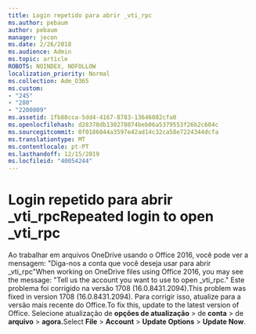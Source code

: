 ```yaml
---
title: Login repetido para abrir _vti_rpc
ms.author: pebaum
author: pebaum
manager: jecon
ms.date: 2/26/2018
ms.audience: Admin
ms.topic: article
ROBOTS: NOINDEX, NOFOLLOW
localization_priority: Normal
ms.collection: Adm_O365
ms.custom:
- "245"
- "280"
- "2200009"
ms.assetid: 1fb88cca-5dd4-4167-8783-13646082cfa0
ms.openlocfilehash: d28370db130278074beb06a5379553f26b2c684c
ms.sourcegitcommit: 0f0186044a3597e42ad14c32ca58e7224344dcfa
ms.translationtype: MT
ms.contentlocale: pt-PT
ms.lasthandoff: 12/15/2019
ms.locfileid: "40054244"
---
```

# <a name="repeated-login-to-open-_vti_rpc"></a><span data-ttu-id="4e9aa-102">Login repetido para abrir _vti_rpc</span><span class="sxs-lookup"><span data-stu-id="4e9aa-102">Repeated login to open _vti_rpc</span></span>

<span data-ttu-id="4e9aa-103">Ao trabalhar em arquivos OneDrive usando o Office 2016, você pode ver a mensagem: "Diga-nos a conta que você deseja usar para abrir _vti_rpc"</span><span class="sxs-lookup"><span data-stu-id="4e9aa-103">When working on OneDrive files using Office 2016, you may see the message: "Tell us the account you want to use to open _vti_rpc."</span></span> <span data-ttu-id="4e9aa-104">Este problema foi corrigido na versão 1708 (16.0.8431.2094).</span><span class="sxs-lookup"><span data-stu-id="4e9aa-104">This problem was fixed in version 1708 (16.0.8431.2094).</span></span> <span data-ttu-id="4e9aa-105">Para corrigir isso, atualize para a versão mais recente do Office.</span><span class="sxs-lookup"><span data-stu-id="4e9aa-105">To fix this, update to the latest version of Office.</span></span> <span data-ttu-id="4e9aa-106">Selecione atualização de **opções de atualização** \> de **conta** \> de **arquivo** \> **agora.**</span><span class="sxs-lookup"><span data-stu-id="4e9aa-106">Select **File** \> **Account** \> **Update Options** \> **Update Now**.</span></span>
  